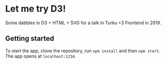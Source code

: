 # Let me try D3!
Some dabbles in D3 + HTML + SVG for a talk in Turku <3 Frontend in 2019.

## Getting started
To start the app, clone the repository, run `npm install` and then `npm start`. The app opens at `localhost:1234`.